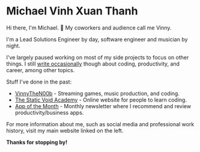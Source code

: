 # Michael Vinh Xuan Thanh

Hi there, I'm Michael. 👋
My coworkers and audience call me Vinny.

I'm a Lead Solutions Engineer by day, software engineer and musician by night.

I've largely paused working on most of my side projects to focus on other things. I still [write occasionally](http://blog.mvxt.me/) though about coding, productivity, and career, among other topics.

Stuff I've done in the past:
- [VinnyTheN00b](https://www.twitch.tv/vinnythen00b) - Streaming games, music production, and coding.
- [The Static Void Academy](https://www.staticvoidacademy.com/) - Online website for people to learn coding.
- [App of the Month](https://monthlyapp.substack.com/) - Monthly newsletter where I recommend and review productivity/business apps.

For more information about me, such as social media and professional work history, visit my main website linked on the left.

**Thanks for stopping by!**
